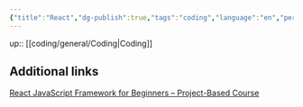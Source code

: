 ```yaml
---
{"title":"React","dg-publish":true,"tags":"coding","language":"en","permalink":"/coding/react/","dgPassFrontmatter":true}
---
```


up:: [[coding/general/Coding\|Coding]]

## Additional links
[React JavaScript Framework for Beginners – Project-Based Course](https://www.youtube.com/watch?v=u6gSSpfsoOQ)
